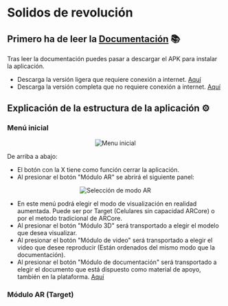 # Solidos de revolución

## Primero ha de leer la [Documentación](https://github.com/SrDeWitt1912/Solidos_De_Revolucion/blob/811d4283984b43a37661df42ec46a7885c2689c2/Vol%C3%BAmenes%20de%20s%C3%B3lidos.pdf) 📚

Tras leer la documentación puedes pasar a descargar el APK para instalar la aplicación.

- Descarga la versión ligera que requiere conexión a internet. [Aquí]()
- Descarga la versión completa que no requiere conexión a internet. [Aquí]()

## Explicación de la estructura de la aplicación ⚙️

### Menú inicial
<p align="center">
  <img src="https://github.com/SrDeWitt1912/Solidos_De_Revolucion/blob/eaabdbc16efeee0886752263943a203703f82c0e/Assets/Menu.png" alt="Menu inicial"/>
</p>

De arriba a abajo:
- El botón con la X tiene como función cerrar la aplicación.
- Al presionar el botón "Módulo AR" se abrirá el siguiente panel:

<p align="center">
  <img src="https://github.com/SrDeWitt1912/Solidos_De_Revolucion/blob/0d03c05bab67e9867ed611ac38d0ce01bdb9822b/Assets/Menu%20Seleccion%20AR.png" alt="Selección de modo AR"/>
</p>

- En este menú podrá elegir el modo de visualización en realidad aumentada. Puede ser por Target (Celulares sin capacidad ARCore) o por el metodo tradicional de ARCore.
- Al presionar el botón "Módulo 3D" será transportado a elegir el modelo que desea visualizar.
- Al presionar el botón "Módulo de video" será transportado a elegir el video que desee reproducir (Están ordenados del mismo modo que la documentación).
- Al presionar el botón "Módulo de documentación" será transportado a elegir el documento que está dispuesto como material de apoyo, también en la plataforma. [Aquí](https://github.com/SrDeWitt1912/Solidos_De_Revolucion/blob/811d4283984b43a37661df42ec46a7885c2689c2/Vol%C3%BAmenes%20de%20s%C3%B3lidos.pdf)

### Módulo AR (Target)

